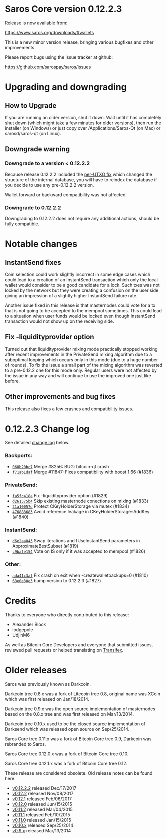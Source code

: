 Saros Core version 0.12.2.3
==========================

Release is now available from:

  <https://www.saros.org/downloads/#wallets>

This is a new minor version release, bringing various bugfixes and other
improvements.

Please report bugs using the issue tracker at github:

  <https://github.com/sarospay/saros/issues>


Upgrading and downgrading
=========================

How to Upgrade
--------------

If you are running an older version, shut it down. Wait until it has completely
shut down (which might take a few minutes for older versions), then run the
installer (on Windows) or just copy over /Applications/Saros-Qt (on Mac) or
sarosd/saros-qt (on Linux).

Downgrade warning
-----------------

### Downgrade to a version < 0.12.2.2

Because release 0.12.2.2 included the [per-UTXO fix](release-notes/saros/release-notes-0.12.2.2.md#per-utxo-fix)
which changed the structure of the internal database, you will have to reindex
the database if you decide to use any pre-0.12.2.2 version.

Wallet forward or backward compatibility was not affected.

### Downgrade to 0.12.2.2

Downgrading to 0.12.2.2 does not require any additional actions, should be
fully compatible.

Notable changes
===============

InstantSend fixes
-----------------

Coin selection could work slightly incorrect in some edge cases which could
lead to a creation of an InstantSend transaction which only the local wallet
would consider to be a good candidate for a lock. Such txes was not locked by
the network but they were creating a confusion on the user side giving an
impression of a slightly higher InstantSend failure rate.

Another issue fixed in this release is that masternodes could vote for a tx
that is not going to be accepted to the mempool sometimes. This could lead to
a situation when user funds would be locked even though InstantSend transaction
would not show up on the receiving side.

Fix -liquidityprovider option
-----------------------------

Turned out that liquidityprovider mixing mode practically stopped working after
recent improvements in the PrivateSend mixing algorithm due to a suboptimal
looping which occurs only in this mode (due to a huge number of rounds). To fix
the issue a small part of the mixing algorithm was reverted to a pre-0.12.2 one
for this mode only. Regular users were not affected by the issue in any way and
will continue to use the improved one just like before.

Other improvements and bug fixes
--------------------------------

This release also fixes a few crashes and compatibility issues.


0.12.2.3 Change log
===================

See detailed [change log](https://github.com/sarospay/saros/compare/v0.12.2.2...sarospay:v0.12.2.3) below.

### Backports:
- [`068b20bc7`](https://github.com/sarospay/saros/commit/068b20bc7) Merge #8256: BUG: bitcoin-qt crash
- [`f71ab1daf`](https://github.com/sarospay/saros/commit/f71ab1daf) Merge #11847: Fixes compatibility with boost 1.66 (#1836)

### PrivateSend:
- [`fa5fc418a`](https://github.com/sarospay/saros/commit/fa5fc418a) Fix -liquidityprovider option (#1829)
- [`d261575b4`](https://github.com/sarospay/saros/commit/d261575b4) Skip existing masternode conections on mixing (#1833)
- [`21a10057d`](https://github.com/sarospay/saros/commit/21a10057d) Protect CKeyHolderStorage via mutex (#1834)
- [`476888683`](https://github.com/sarospay/saros/commit/476888683) Avoid reference leakage in CKeyHolderStorage::AddKey (#1840)

### InstantSend:
- [`d6e2aa843`](https://github.com/sarospay/saros/commit/d6e2aa843) Swap iterations and fUseInstantSend parameters in ApproximateBestSubset (#1819)
- [`c9bafe154`](https://github.com/sarospay/saros/commit/c9bafe154) Vote on IS only if it was accepted to mempool (#1826)

### Other:
- [`ada41c3af`](https://github.com/sarospay/saros/commit/ada41c3af) Fix crash on exit when -createwalletbackups=0 (#1810)
- [`63e0e30e3`](https://github.com/sarospay/saros/commit/63e0e30e3) bump version to 0.12.2.3 (#1827)

Credits
=======

Thanks to everyone who directly contributed to this release:

- Alexander Block
- lodgepole
- UdjinM6

As well as Bitcoin Core Developers and everyone that submitted issues,
reviewed pull requests or helped translating on
[Transifex](https://www.transifex.com/projects/p/saros/).


Older releases
==============

Saros was previously known as Darkcoin.

Darkcoin tree 0.8.x was a fork of Litecoin tree 0.8, original name was XCoin
which was first released on Jan/18/2014.

Darkcoin tree 0.9.x was the open source implementation of masternodes based on
the 0.8.x tree and was first released on Mar/13/2014.

Darkcoin tree 0.10.x used to be the closed source implementation of Darksend
which was released open source on Sep/25/2014.

Saros Core tree 0.11.x was a fork of Bitcoin Core tree 0.9,
Darkcoin was rebranded to Saros.

Saros Core tree 0.12.0.x was a fork of Bitcoin Core tree 0.10.

Saros Core tree 0.12.1.x was a fork of Bitcoin Core tree 0.12.

These release are considered obsolete. Old release notes can be found here:

- [v0.12.2.2](release-notes/saros/release-notes-0.12.2.2.md) released Dec/17/2017
- [v0.12.2](release-notes/saros/release-notes-0.12.2.md) released Nov/08/2017
- [v0.12.1](release-notes/saros/release-notes-0.12.1.md) released Feb/06/2017
- [v0.12.0](release-notes/saros/release-notes-0.12.0.md) released Jun/15/2015
- [v0.11.2](release-notes/saros/release-notes-0.11.2.md) released Mar/04/2015
- [v0.11.1](release-notes/saros/release-notes-0.11.1.md) released Feb/10/2015
- [v0.11.0](release-notes/saros/release-notes-0.11.0.md) released Jan/15/2015
- [v0.10.x](release-notes/saros/release-notes-0.10.0.md) released Sep/25/2014
- [v0.9.x](release-notes/saros/release-notes-0.9.0.md) released Mar/13/2014

